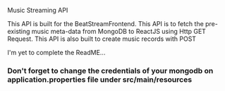 Music Streaming API


This API is built for the BeatStreamFrontend.
This API is to fetch the pre-existing music meta-data from MongoDB to ReactJS using Http GET Request.
This API is also built to create music records with POST

I'm yet to complete the ReadME... 

 ### Don't forget to change the credentials of your mongodb on application.properties file under src/main/resources
